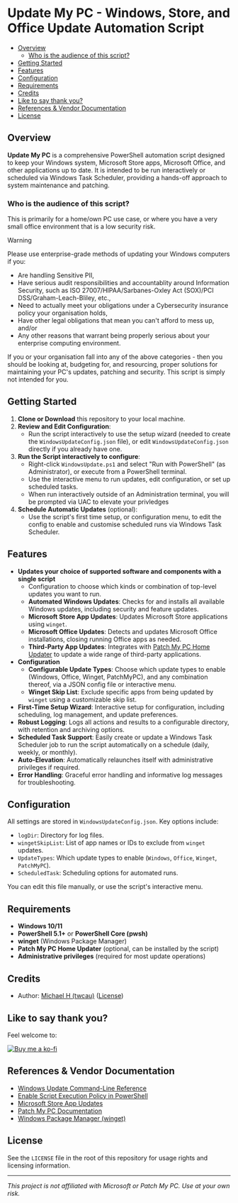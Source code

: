 # Update My PC - Windows, Store, and Office Update Automation Script

<!-- vscode-markdown-toc -->
* [Overview](#Overview)
	* [Who is the audience of this script?](#Whoistheaudienceofthisscript)
* [Getting Started](#GettingStarted)
* [Features](#Features)
* [Configuration](#Configuration)
* [Requirements](#Requirements)
* [Credits](#Credits)
* [Like to say thank you?](#Liketosaythankyou)
* [References & Vendor Documentation](#ReferencesVendorDocumentation)
* [License](#License)

<!-- vscode-markdown-toc-config
	numbering=false
	autoSave=true
	/vscode-markdown-toc-config -->
<!-- /vscode-markdown-toc -->

## <a name='Overview'></a>Overview

**Update My PC** is a comprehensive PowerShell automation script designed to keep your Windows system, Microsoft Store apps, Microsoft Office, and other applications up to date. It is intended to be run interactively or scheduled via Windows Task Scheduler, providing a hands-off approach to system maintenance and patching.

### <a name='Whoistheaudienceofthisscript'></a>Who is the audience of this script?

This is primarily for a home/own PC use case, or where you have a very small office environment that is a low security risk.

> [!WARNING]
> Please use enterprise-grade methods of updating your Windows computers if you:
- Are handling Sensitive PII,
- Have serious audit responsibilities and accountablity around Information Security, such as ISO 27007/HIPAA/Sarbanes-Oxley Act (SOX)/PCI DSS/Graham-Leach-Bliley, etc.,
- Need to actually meet your obligations under a Cybersecurity insurance policy your organisation holds,
- Have other legal obligations that mean you can't afford to mess up, and/or
- Any other reasons that warrant being properly serious about your enterprise computing environment.

If you or your organisation fall into any of the above categories - then you should be looking at, budgeting for, and resourcing, proper solutions for maintaining your PC's updates, patching and security. This script is simply not intended for you.

## <a name='GettingStarted'></a>Getting Started

1. **Clone or Download** this repository to your local machine.
2. **Review and Edit Configuration**:
   - Run the script interactively to use the setup wizard (needed to create the `WindowsUpdateConfig.json` file), or edit `WindowsUpdateConfig.json` directly if you already have one.
3. **Run the Script interactively to configure**:
   - Right-click `WindowsUpdate.ps1` and select "Run with PowerShell" (as Administrator), or execute from a PowerShell terminal.
   - Use the interactive menu to run updates, edit configuration, or set up scheduled tasks.
   - When run interactively outside of an Administration terminal, you will be prompted via UAC to elevate your privledges
4. **Schedule Automatic Updates** (optional):
   - Use the script's first time setup, or configuration menu, to edit the config to enable and customise scheduled runs via Windows Task Scheduler.

## <a name='Features'></a>Features

- **Updates your choice of supported software and components with a single script**
    - Configuration to choose which kinds or combination of top-level updates you want to run.
    - **Automated Windows Updates**: Checks for and installs all available Windows updates, including security and feature updates.
    - **Microsoft Store App Updates**: Updates Microsoft Store applications using `winget`.
    - **Microsoft Office Updates**: Detects and updates Microsoft Office installations, closing running Office apps as needed.
    - **Third-Party App Updates**: Integrates with [Patch My PC Home Updater](https://patchmypc.com/home-updater) to update a wide range of third-party applications.
- **Configuration**
    - **Configurable Update Types**: Choose which update types to enable (Windows, Office, Winget, PatchMyPC), and any combination thereof, via a JSON config file or interactive menu.
    - **Winget Skip List**: Exclude specific apps from being updated by `winget` using a customizable skip list.
- **First-Time Setup Wizard**: Interactive setup for configuration, including scheduling, log management, and update preferences.
- **Robust Logging**: Logs all actions and results to a configurable directory, with retention and archiving options.
- **Scheduled Task Support**: Easily create or update a Windows Task Scheduler job to run the script automatically on a schedule (daily, weekly, or monthly).
- **Auto-Elevation**: Automatically relaunches itself with administrative privileges if required.
- **Error Handling**: Graceful error handling and informative log messages for troubleshooting.

## <a name='Configuration'></a>Configuration

All settings are stored in `WindowsUpdateConfig.json`. Key options include:
- `logDir`: Directory for log files.
- `wingetSkipList`: List of app names or IDs to exclude from `winget` updates.
- `UpdateTypes`: Which update types to enable (`Windows`, `Office`, `Winget`, `PatchMyPC`).
- `ScheduledTask`: Scheduling options for automated runs.

You can edit this file manually, or use the script's interactive menu.

## <a name='Requirements'></a>Requirements

- **Windows 10/11**
- **PowerShell 5.1+** or **PowerShell Core (pwsh)**
- **winget** (Windows Package Manager)
- **Patch My PC Home Updater** (optional, can be installed by the script)
- **Administrative privileges** (required for most update operations)

## <a name='Credits'></a>Credits

- Author: [Michael H (twcau)](https://github.com/twcau) ([License](https://github.com/twcau/UpdateMyWindowsMachine/blob/main/LICENSE))

## <a name='Liketosaythankyou'></a>Like to say thank you?

Feel welcome to:

[![Buy me a ko-fi](https://ko-fi.com/img/githubbutton_sm.svg)](https://ko-fi.com/H2H61HXBX1)

## <a name='ReferencesVendorDocumentation'></a>References & Vendor Documentation

- [Windows Update Command-Line Reference](https://www.itechtics.com/run-windows-update-cmd/#force-windows-update-check-using-run-command-box)
- [Enable Script Execution Policy in PowerShell](https://www.makeuseof.com/enable-script-execution-policy-windows-powershell/)
- [Microsoft Store App Updates](https://learn.microsoft.com/en-us/windows/package-manager/winget/)
- [Patch My PC Documentation](https://patchmypc.com/home-updater)
- [Windows Package Manager (winget)](https://learn.microsoft.com/en-us/windows/package-manager/winget/)

## <a name='License'></a>License

See the `LICENSE` file in the root of this repository for usage rights and licensing information.

---

*This project is not affiliated with Microsoft or Patch My PC. Use at your own risk.*